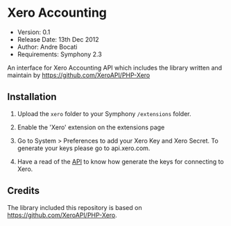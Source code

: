 # Xero Accounting 

- Version: 0.1
- Release Date: 13th Dec 2012
- Author: Andre Bocati
- Requirements: Symphony 2.3

An interface for Xero Accounting API which includes the library written and maintain by https://github.com/XeroAPI/PHP-Xero

## Installation

1. Upload the `xero` folder to your Symphony `/extensions` folder.

2. Enable the 'Xero' extension on the extensions page

3. Go to System > Preferences to add your Xero Key and Xero Secret. To generate your keys please go to api.xero.com.

4. Have a read of the [API](https://github.com/abocati/xero/wiki) to know how generate the keys for connecting to Xero.

## Credits

The library included this repository is based on https://github.com/XeroAPI/PHP-Xero.